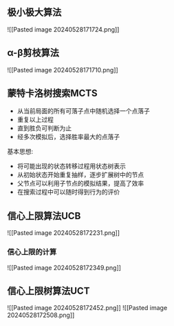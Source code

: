 ## 极小极大算法
![[Pasted image 20240528171724.png]]
## α-β剪枝算法
![[Pasted image 20240528171710.png]]
## 蒙特卡洛树搜索MCTS
- 从当前局面的所有可落子点中随机选择一个点落子
- 重复以上过程
- 直到胜负可判断为止
- 经多次模拟后，选择胜率最大的点落子

基本思想:
- 将可能出现的状态转移过程用状态树表示
- 从初始状态开始重复抽样，逐步扩展树中的节点
- 父节点可以利用子节点的模拟结果，提高了效率
- 在搜索过程中可以随时得到行为的评价
## 信心上限算法UCB
![[Pasted image 20240528172231.png]]
### 信心上限的计算
![[Pasted image 20240528172349.png]]
## 信心上限树算法UCT
![[Pasted image 20240528172452.png]]
![[Pasted image 20240528172508.png]]